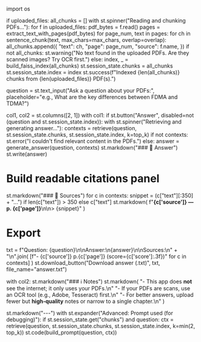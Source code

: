 import os


if uploaded_files:
all_chunks = []
with st.spinner("Reading and chunking PDFs..."):
for f in uploaded_files:
pdf_bytes = f.read()
pages = extract_text_with_pages(pdf_bytes)
for page_num, text in pages:
for ch in sentence_chunk(text, max_chars=max_chars, overlap=overlap):
all_chunks.append({
"text": ch,
"page": page_num,
"source": f.name,
})
if not all_chunks:
st.warning("No text found in the uploaded PDFs. Are they scanned images? Try OCR first.")
else:
index, _ = build_faiss_index(all_chunks)
st.session_state.chunks = all_chunks
st.session_state.index = index
st.success(f"Indexed {len(all_chunks)} chunks from {len(uploaded_files)} PDF(s).")


question = st.text_input("Ask a question about your PDFs:", placeholder="e.g., What are the key differences between FDMA and TDMA?")


col1, col2 = st.columns([2, 1])
with col1:
if st.button("Answer", disabled=not (question and st.session_state.index)):
with st.spinner("Retrieving and generating answer..."):
contexts = retrieve(question, st.session_state.chunks, st.session_state.index, k=top_k)
if not contexts:
st.error("I couldn't find relevant content in the PDFs.")
else:
answer = generate_answer(question, contexts)
st.markdown("### 🧩 Answer")
st.write(answer)


# Build readable citations panel
st.markdown("### 📌 Sources")
for c in contexts:
snippet = (c["text"][:350] + "...") if len(c["text"]) > 350 else c["text"]
st.markdown(
f"**{c['source']} — p. {c['page']}**\n\n> {snippet}"
)


# Export
txt = f"Question: {question}\n\nAnswer:\n{answer}\n\nSources:\n" + "\n".join(
[f"- {c['source']} p.{c['page']} (score={c['score']:.3f})" for c in contexts]
)
st.download_button("Download answer (.txt)", txt, file_name="answer.txt")


with col2:
st.markdown("### ℹ️ Notes")
st.markdown(
"- This app does **not** see the internet; it only uses your PDFs.\n"
"- If your PDFs are scans, use an OCR tool (e.g., Adobe, Tesseract) first.\n"
"- For better answers, upload fewer but **high‑quality** notes or narrow to a single chapter.\n"
)


st.markdown("---")
with st.expander("Advanced: Prompt used (for debugging)"):
if st.session_state.get("chunks") and question:
ctx = retrieve(question, st.session_state.chunks, st.session_state.index, k=min(2, top_k))
st.code(build_prompt(question, ctx))
